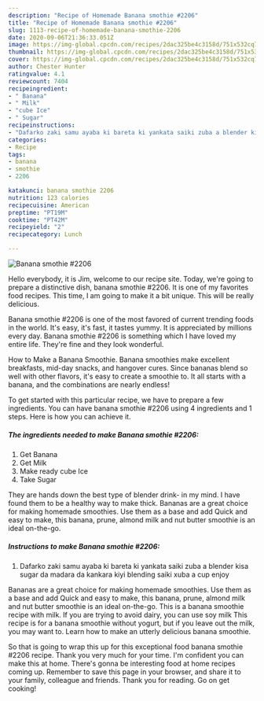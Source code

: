 ```yaml
---
description: "Recipe of Homemade Banana smothie #2206"
title: "Recipe of Homemade Banana smothie #2206"
slug: 1113-recipe-of-homemade-banana-smothie-2206
date: 2020-09-06T21:36:33.051Z
image: https://img-global.cpcdn.com/recipes/2dac325be4c3158d/751x532cq70/banana-smothie-2206-recipe-main-photo.jpg
thumbnail: https://img-global.cpcdn.com/recipes/2dac325be4c3158d/751x532cq70/banana-smothie-2206-recipe-main-photo.jpg
cover: https://img-global.cpcdn.com/recipes/2dac325be4c3158d/751x532cq70/banana-smothie-2206-recipe-main-photo.jpg
author: Chester Hunter
ratingvalue: 4.1
reviewcount: 7404
recipeingredient:
- " Banana"
- " Milk"
- "cube Ice"
- " Sugar"
recipeinstructions:
- "Dafarko zaki samu ayaba ki bareta ki yankata saiki zuba a blender kisa sugar da madara da kankara kiyi blending saiki xuba a cup enjoy"
categories:
- Recipe
tags:
- banana
- smothie
- 2206

katakunci: banana smothie 2206 
nutrition: 123 calories
recipecuisine: American
preptime: "PT19M"
cooktime: "PT42M"
recipeyield: "2"
recipecategory: Lunch

---
```



![Banana smothie #2206](https://img-global.cpcdn.com/recipes/2dac325be4c3158d/751x532cq70/banana-smothie-2206-recipe-main-photo.jpg)

Hello everybody, it is Jim, welcome to our recipe site. Today, we're going to prepare a distinctive dish, banana smothie #2206. It is one of my favorites food recipes. This time, I am going to make it a bit unique. This will be really delicious.

Banana smothie #2206 is one of the most favored of current trending foods in the world. It's easy, it's fast, it tastes yummy. It is appreciated by millions every day. Banana smothie #2206 is something which I have loved my entire life. They're fine and they look wonderful.

How to Make a Banana Smoothie. Banana smoothies make excellent breakfasts, mid-day snacks, and hangover cures. Since bananas blend so well with other flavors, it&#39;s easy to create a smoothie to. It all starts with a banana, and the combinations are nearly endless!


To get started with this particular recipe, we have to prepare a few ingredients. You can have banana smothie #2206 using 4 ingredients and 1 steps. Here is how you can achieve it.

<!--inarticleads1-->

##### The ingredients needed to make Banana smothie #2206:

1. Get  Banana
1. Get  Milk
1. Make ready cube Ice
1. Take  Sugar


They are hands down the best type of blender drink- in my mind. I have found them to be a healthy way to make thick. Bananas are a great choice for making homemade smoothies. Use them as a base and add Quick and easy to make, this banana, prune, almond milk and nut butter smoothie is an ideal on-the-go. 

<!--inarticleads2-->

##### Instructions to make Banana smothie #2206:

1. Dafarko zaki samu ayaba ki bareta ki yankata saiki zuba a blender kisa sugar da madara da kankara kiyi blending saiki xuba a cup enjoy


Bananas are a great choice for making homemade smoothies. Use them as a base and add Quick and easy to make, this banana, prune, almond milk and nut butter smoothie is an ideal on-the-go. This is a banana smoothie recipe with milk. If you are trying to avoid dairy, you can use soy milk This recipe is for a banana smoothie without yogurt, but if you leave out the milk, you may want to. Learn how to make an utterly delicious banana smoothie. 

So that is going to wrap this up for this exceptional food banana smothie #2206 recipe. Thank you very much for your time. I'm confident you can make this at home. There's gonna be interesting food at home recipes coming up. Remember to save this page in your browser, and share it to your family, colleague and friends. Thank you for reading. Go on get cooking!
